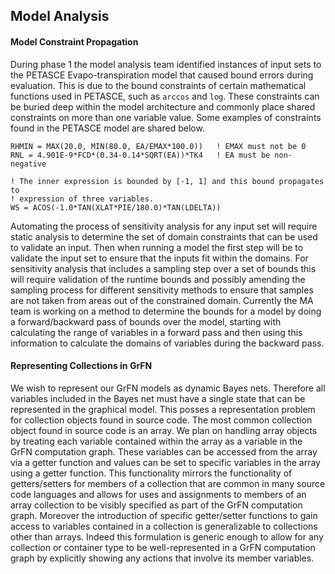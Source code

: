 ## Model Analysis

#### Model Constraint Propagation
During phase 1 the model analysis team identified instances of input sets to the PETASCE Evapo-transpiration model that caused bound errors during evaluation. This is due to the bound constraints of certain mathematical functions used in PETASCE, such as `arccos` and `log`. These constraints can be buried deep within the model architecture and commonly place shared constraints on more than one variable value. Some examples of constraints found in the PETASCE model are shared below.

```Fortran
RHMIN = MAX(20.0, MIN(80.0, EA/EMAX*100.0))   ! EMAX must not be 0
RNL = 4.901E-9*FCD*(0.34-0.14*SQRT(EA))*TK4   ! EA must be non-negative

! The inner expression is bounded by [-1, 1] and this bound propagates to
! expression of three variables.
WS = ACOS(-1.0*TAN(XLAT*PIE/180.0)*TAN(LDELTA))
```

Automating the process of sensitivity analysis for any input set will require static analysis to determine the set of domain constraints that can be used to validate an input. Then when running a model the first step will be to validate the input set to ensure that the inputs fit within the domains. For sensitivity analysis that includes a sampling step over a set of bounds this will require validation of the runtime bounds and possibly amending the sampling process for different sensitivity methods to ensure that samples are not taken from areas out of the constrained domain. Currently the MA team is working on a method to determine the bounds for a model by doing a forward/backward pass of bounds over the model, starting with calculating the range of variables in a forward pass and then using this information to calculate the domains of variables during the backward pass.

#### Representing Collections in GrFN
We wish to represent our GrFN models as dynamic Bayes nets. Therefore all variables included in the Bayes net must have a single state that can be represented in the graphical model. This posses a representation problem for collection objects found in source code. The most common collection object found in source code is an array. We plan on handling array objects by treating each variable contained within the array as a variable in the GrFN computation graph. These variables can be accessed from the array via a getter function and values can be set to specific variables in the array using a getter function. This functionality mirrors the functionality of getters/setters for members of a collection that are common in many source code languages and allows for uses and assignments to members of an array collection to be visibly specified as part of the GrFN computation graph. Moreover the introduction of specific getter/setter functions to gain access to variables contained in a collection is generalizable to collections other than arrays. Indeed this formulation is generic enough to allow for any collection or container type to be well-represented in a GrFN computation graph by explicitly showing any actions that involve its member variables.
